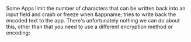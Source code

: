<a name="settextfailed"></a>
Some Apps limit the number of characters that can be written back into an input field and crash or freeze when &appname; tries to write back the encoded text to the app.
There's unfortunately nothing we can do about this, other than that you need to use a different encryption method or encoding:
